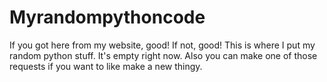 # Myrandompythoncode
If you got here from my website, good! If not, good! This is where I put my random python stuff.
It's empty right now.
Also you can make one of those requests if you want to like make a new thingy.
